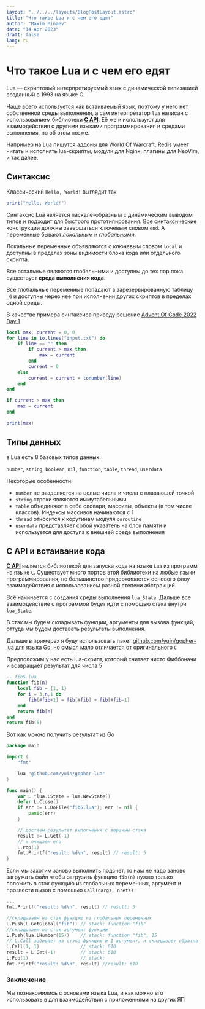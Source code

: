 ```yaml
---
layout: "../../../layouts/BlogPostLayout.astro"
title: "Что такое Lua и с чем его едят"
author: "Maxim Minaev"
date: "14 Apr 2023"
draft: false
lang: ru
---
```

# Что такое Lua и с чем его едят

Lua — скриптовый интерпретируемый язык с динамической типизацией созданный в 1993 на языке C.

Чаще всего используется как встаиваемый язык, поэтому у него нет собственной среды выполнения, а сам интерпретатор `lua` написан с использованием библиотеки **[C API](https://www.lua.org/pil/24.html)**. Её же и используют для взаимодействия с другими языками программирования и средами выполнения, но об этом позже.

Например на Lua пишутся аддоны для World Of Warcraft, Redis умеет читать и исполнять lua-скрипты, модули для Nginx, плагины для NeoVim, и так далее.

## Синтаксис
Классический `Hello, World!` выглядит так
```lua
print("Hello, World!")
```

Синтаксис Lua является паскале-образным с динамическим выводом типов и подходит для быстрого прототипирования. Все синтаксические конструкции должны завершаться ключевым словом `end`. А переменные бывают *локальным* и *глобальными*.

Локальные переменные объявляются с ключевым словом `local` и доступны в пределах зоны видимости блока кода или отдельного скрипта.

Все остальные являются глобальными и доступны до тех пор пока существует **среда выполнения кода**.

Все глобальные переменные попадают в зарезервированную таблицу `_G` и доступны через неё при исполнении других скриптов в пределах одной среды.

В качестве примера синтаксиса приведу решение [Advent Of Code 2022 Day 1](https://adventofcode.com/2022/day/1)
```lua
local max, current = 0, 0
for line in io.lines("input.txt") do
	if line == "" then
		if current > max then
			max = current
		end
		current = 0
	else
		current = current + tonumber(line)
	end
end

if current > max then
	max = current
end

print(max)
```

## Типы данных

в Lua есть 8 базовых типов данных:

`number`, `string`, `boolean`, `nil`, `function`, `table`, `thread`, `userdata`

Некоторые особенности:

* `number` не разделяется на целые числа и числа с плавающей точкой
* `string` строки являются иммутабельными
* `table` объединяют в себе словари, массивы, объекты (в том числе классов). Индексы массивов начинаются с 1
* `thread` относится к корутинам модуля `coroutine`
* `userdata` представляет собой указатель на блок памяти и используется для доступа к внешней среде выполнения

## **C API** и встаивание кода
**[C API](https://www.lua.org/pil/24.html)** является библиотекой для запуска кода на языке `Lua` из программ на языке `C`. Существует много портов этой библиотеки на любые языки программирования, но большинство придерживается основого флоу взаимодействия с использованием разной степени абстракций.

Всё начинается с создания среды выполнения `lua_State`. Дальше все взаимодействие с программой будет идти с помощью стэка внутри `lua_State`.

В стэк мы будем складывать функции, аргументы для вызова функций, оттуда мы будем доставать результаты выполнения.

Дальше в примерах я буду использовать пакет [github.com/yuin/gopher-lua](https://github.com/yuin/gopher-lua) для языка Go, но смысл мало отличается от оригинального `C`

Предположим у нас есть lua-скрипт, который считает чисто Фиббоначи и возвращает результат для числа 5
```lua
-- fib5.lua
function fib(n)
    local fib = {1, 1} 
    for i = 3,n,1 do
        fib[#fib+1] = fib[#fib] + fib[#fib-1]
    end
    return fib[n]
end
return fib(5)
```
Вот как можно получить результат из Go
```go
package main

import (
	"fmt"

	lua "github.com/yuin/gopher-lua"
)

func main() {
	var L *lua.LState = lua.NewState()
	defer L.Close()
	if err := L.DoFile("fib5.lua"); err != nil {
		panic(err)
	}

	// достаем результат выполнения с вершины стэка
	result := L.Get(-1)
	// и очищаем его
	L.Pop(1)
	fmt.Printf("result: %d\n", result) // result: 5
}
```
Eсли мы захотим заново выполнить подсчет, то нам не надо заново загружать файл чтобы загрузить функцию `fib(n)` 
нужно только положить в стэк функцию из глобальных переменных, аргумент и прозвести вызов c помощью `Call(nargs, nrets)`
```go
...
fmt.Printf("result: %d\n", result) // result: 5

//складываем на стэк функцию из глобальных переменных
L.Push(L.GetGlobal("fib")) // stack: function "fib"
//складываем на стэк аргумент функции
L.Push(lua.LNumber(15))    // stack: function "fib", 15
// L.Call забирает из стэка функцию и 1 аргумент, и складывает обратно 1 результат
L.Call(1, 1)               // stack: 610
result = L.Get(-1)         // stack: 610
L.Pop(1)                   // stack:
fmt.Printf("result: %d\n", result) //result: 610
```

### Заключение

Мы познакомились с основами языка Lua, и как можно его использовать в для взаимодействия с приложениями на других ЯП